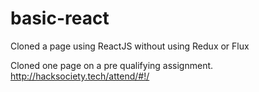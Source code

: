 # basic-react
Cloned a page using ReactJS without using Redux or Flux

Cloned one page on a pre qualifying assignment. 
http://hacksociety.tech/attend/#!/
